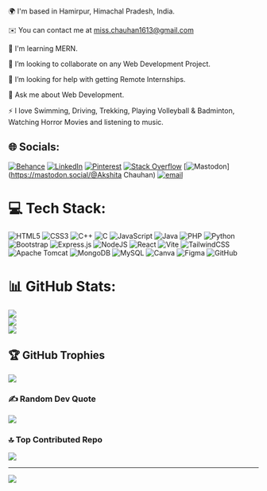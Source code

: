 🌍 I'm based in Hamirpur, Himachal Pradesh, India.

✉️ You can contact me at miss.chauhan1613@gmail.com

🧠 I'm learning MERN.

👯 I’m looking to collaborate on any Web Development Project.

🤝 I’m looking for help with getting Remote Internships.

💬 Ask me about Web Development.

⚡ I love Swimming, Driving, Trekking, Playing Volleyball & Badminton, Watching Horror Movies and listening to music.

## 🌐 Socials:
[![Behance](https://img.shields.io/badge/Behance-1769ff?logo=behance&logoColor=white)](https://behance.net/Akshitachauhan) [![LinkedIn](https://img.shields.io/badge/LinkedIn-%230077B5.svg?logo=linkedin&logoColor=white)](https://linkedin.com/in/Akshitachauhan) [![Pinterest](https://img.shields.io/badge/Pinterest-%23E60023.svg?logo=Pinterest&logoColor=white)](https://pinterest.com/akshitachauhan2403) [![Stack Overflow](https://img.shields.io/badge/-Stackoverflow-FE7A16?logo=stack-overflow&logoColor=white)](https://stackoverflow.com/users/Akshitachauhan) [![Mastodon](https://img.shields.io/badge/-MASTODON-%232B90D9?logo=mastodon&logoColor=white)](https://mastodon.social/@Akshita Chauhan) [![email](https://img.shields.io/badge/Email-D14836?logo=gmail&logoColor=white)](mailto:miss.chauhan1613@gmail.com) 

# 💻 Tech Stack:
![HTML5](https://img.shields.io/badge/html5-%23E34F26.svg?style=for-the-badge&logo=html5&logoColor=white) ![CSS3](https://img.shields.io/badge/css3-%231572B6.svg?style=for-the-badge&logo=css3&logoColor=white) ![C++](https://img.shields.io/badge/c++-%2300599C.svg?style=for-the-badge&logo=c%2B%2B&logoColor=white) ![C](https://img.shields.io/badge/c-%2300599C.svg?style=for-the-badge&logo=c&logoColor=white) ![JavaScript](https://img.shields.io/badge/javascript-%23323330.svg?style=for-the-badge&logo=javascript&logoColor=%23F7DF1E) ![Java](https://img.shields.io/badge/java-%23ED8B00.svg?style=for-the-badge&logo=openjdk&logoColor=white) ![PHP](https://img.shields.io/badge/php-%23777BB4.svg?style=for-the-badge&logo=php&logoColor=white) ![Python](https://img.shields.io/badge/python-3670A0?style=for-the-badge&logo=python&logoColor=ffdd54) ![Bootstrap](https://img.shields.io/badge/bootstrap-%238511FA.svg?style=for-the-badge&logo=bootstrap&logoColor=white) ![Express.js](https://img.shields.io/badge/express.js-%23404d59.svg?style=for-the-badge&logo=express&logoColor=%2361DAFB) ![NodeJS](https://img.shields.io/badge/node.js-6DA55F?style=for-the-badge&logo=node.js&logoColor=white) ![React](https://img.shields.io/badge/react-%2320232a.svg?style=for-the-badge&logo=react&logoColor=%2361DAFB) ![Vite](https://img.shields.io/badge/vite-%23646CFF.svg?style=for-the-badge&logo=vite&logoColor=white) ![TailwindCSS](https://img.shields.io/badge/tailwindcss-%2338B2AC.svg?style=for-the-badge&logo=tailwind-css&logoColor=white) ![Apache Tomcat](https://img.shields.io/badge/apache%20tomcat-%23F8DC75.svg?style=for-the-badge&logo=apache-tomcat&logoColor=black) ![MongoDB](https://img.shields.io/badge/MongoDB-%234ea94b.svg?style=for-the-badge&logo=mongodb&logoColor=white) ![MySQL](https://img.shields.io/badge/mysql-4479A1.svg?style=for-the-badge&logo=mysql&logoColor=white) ![Canva](https://img.shields.io/badge/Canva-%2300C4CC.svg?style=for-the-badge&logo=Canva&logoColor=white) ![Figma](https://img.shields.io/badge/figma-%23F24E1E.svg?style=for-the-badge&logo=figma&logoColor=white) ![GitHub](https://img.shields.io/badge/github-%23121011.svg?style=for-the-badge&logo=github&logoColor=white)
# 📊 GitHub Stats:
![](https://github-readme-stats.vercel.app/api?username=akshitachauhan2403&theme=tokyonight&hide_border=false&include_all_commits=false&count_private=false)<br/>
![](https://nirzak-streak-stats.vercel.app/?user=akshitachauhan2403&theme=tokyonight&hide_border=false)<br/>
![](https://github-readme-stats.vercel.app/api/top-langs/?username=akshitachauhan2403&theme=tokyonight&hide_border=false&include_all_commits=false&count_private=false&layout=compact)

## 🏆 GitHub Trophies
![](https://github-profile-trophy.vercel.app/?username=akshitachauhan2403&theme=radical&no-frame=false&no-bg=true&margin-w=4)

### ✍️ Random Dev Quote
![](https://quotes-github-readme.vercel.app/api?type=horizontal&theme=radical)

### 🔝 Top Contributed Repo
![](https://github-contributor-stats.vercel.app/api?username=akshitachauhan2403&limit=5&theme=dark&combine_all_yearly_contributions=true)

---
[![](https://visitcount.itsvg.in/api?id=akshitachauhan2403&icon=0&color=0)](https://visitcount.itsvg.in)

<!-- Proudly created with GPRM ( https://gprm.itsvg.in ) -->

